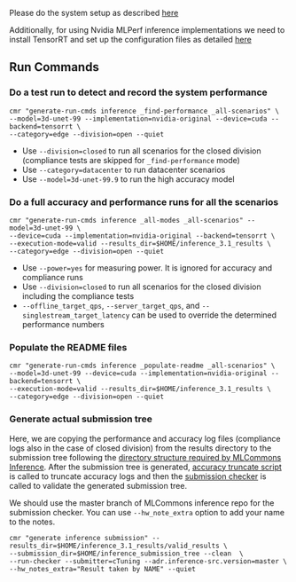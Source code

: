 Please do the system setup as described [here](README.md)

Additionally, for using Nvidia MLPerf inference implementations we need to install TensorRT and set up the configuration files as detailed [here](https://github.com/mlcommons/ck/blob/master/cm-mlops/script/reproduce-mlperf-inference-nvidia/README-about.md)

## Run Commands


### Do a test run to detect and record the system performance

```
cmr "generate-run-cmds inference _find-performance _all-scenarios" \
--model=3d-unet-99 --implementation=nvidia-original --device=cuda --backend=tensorrt \
--category=edge --division=open --quiet
```
* Use `--division=closed` to run all scenarios for the closed division (compliance tests are skipped for `_find-performance` mode)
* Use `--category=datacenter` to run datacenter scenarios
* Use `--model=3d-unet-99.9` to run the high accuracy model

### Do a full accuracy and performance runs for all the scenarios

```
cmr "generate-run-cmds inference _all-modes _all-scenarios" --model=3d-unet-99 \
--device=cuda --implementation=nvidia-original --backend=tensorrt \
--execution-mode=valid --results_dir=$HOME/inference_3.1_results \
--category=edge --division=open --quiet
```

* Use `--power=yes` for measuring power. It is ignored for accuracy and compliance runs
* Use `--division=closed` to run all scenarios for the closed division including the compliance tests
* `--offline_target_qps`, `--server_target_qps`, and `--singlestream_target_latency` can be used to override the determined performance numbers

### Populate the README files
```
cmr "generate-run-cmds inference _populate-readme _all-scenarios" \
--model=3d-unet-99 --device=cuda --implementation=nvidia-original --backend=tensorrt \
--execution-mode=valid --results_dir=$HOME/inference_3.1_results \
--category=edge --division=open --quiet
```

### Generate actual submission tree

Here, we are copying the performance and accuracy log files (compliance logs also in the case of closed division) from the results directory to the submission tree following the [directory structure required by MLCommons Inference](https://github.com/mlcommons/policies/blob/master/submission_rules.adoc#inference-1). After the submission tree is generated, [accuracy truncate script](https://github.com/mlcommons/ck/tree/master/cm-mlops/script/truncate-mlperf-inference-accuracy-log) is called to truncate accuracy logs and then the [submission checker](https://github.com/mlcommons/ck/tree/master/cm-mlops/script/run-mlperf-inference-submission-checker) is called to validate the generated submission tree.

We should use the master branch of MLCommons inference repo for the submission checker. You can use `--hw_note_extra` option to add your name to the notes.
```
cmr "generate inference submission" --results_dir=$HOME/inference_3.1_results/valid_results \
--submission_dir=$HOME/inference_submission_tree --clean  \
--run-checker --submitter=cTuning --adr.inference-src.version=master \
--hw_notes_extra="Result taken by NAME" --quiet
```

